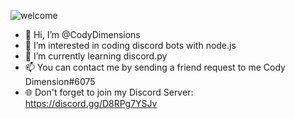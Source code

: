 ![welcome](https://imgur.com/ETYikIB) <br/>
- 👋 Hi, I’m @CodyDimensions
- 👀 I’m interested in coding discord bots with node.js
- 🌱 I’m currently learning discord.py
- 📫 You can contact me by sending a friend request to me Cody Dimension#6075
- 🌐 Don't forget to join my Discord Server: https://discord.gg/D8RPg7YSJv
